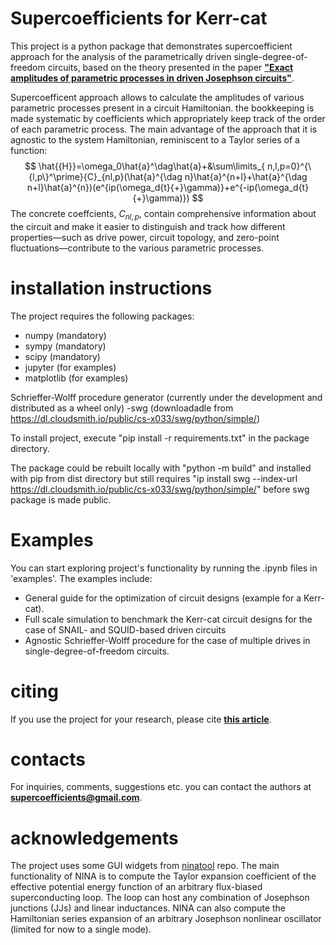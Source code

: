 # Supercoefficients for Kerr-catThis project is a python package that demonstrates supercoefficient approach for the analysis of the parametrically driven single-degree-of-freedom circuits, based on the theory presented in the paper [**"Exact amplitudes of parametric processes in driven Josephson circuits"**](https://arxiv.org/abs/2501.07784).Supercoefficent approach allows to calculate the amplitudes of various parametric processes presentin a circuit Hamiltonian. the bookkeeping is made systematic by coefficients which appropriatelykeep track of the order of each parametric process. The main advantage of the approach that it isagnostic to the system Hamiltonian, reminiscent to a Taylor series of a function:$$\hat{{H}}=\omega_0\hat{a}^\dag\hat{a}+&\sum\limits_{ n,l,p=0}^{\{l,p\}^\prime}{C}_{nl,p}(\hat{a}^{\dag n}\hat{a}^{n+l}+\hat{a}^{\dag n+l}\hat{a}^{n})(e^{ip(\omega_d{t}{+}\gamma)}+e^{-ip(\omega_d{t}{+}\gamma)})$$The concrete coeffcients, ${C}_{nl,p}$, contain comprehensive information about the circuit and make it easier to distinguish and track how different properties—such as drive power, circuit topology, and zero-point fluctuations—contribute to the various parametric processes.# installation instructionsThe project requires the following packages:- numpy (mandatory)- sympy (mandatory)- scipy (mandatory)- jupyter (for examples)- matplotlib (for examples)Schrieffer-Wolff procedure generator (currently under the development and distributed as a wheel only)-swg (downloadadle from https://dl.cloudsmith.io/public/cs-x033/swg/python/simple/)To install project, execute "pip install -r requirements.txt" in the package directory.The package could be rebuilt locally with "python -m build" and installed with pip from dist directory but still requires "ip install swg --index-url https://dl.cloudsmith.io/public/cs-x033/swg/python/simple/" before swg package is made public.# ExamplesYou can start exploring project's functionality by running the .ipynb files in 'examples'. The examples include:- General guide for the optimization of circuit designs (example for a Kerr-cat).- Full scale simulation to benchmark the Kerr-cat circuit designs for the case of SNAIL- and SQUID-based driven circuits- Agnostic Schrieffer-Wolff procedure for the case of multiple drives in single-degree-of-freedom circuits.# citing If you use the project for your research, please cite [**this article**](https://arxiv.org/abs/2501.07784).# contactsFor inquiries, comments, suggestions etc. you can contact the authors at **supercoefficients@gmail.com**.# acknowledgementsThe project uses some GUI widgets from [ninatool](https://github.com/sandromiano/ninatool) repo. The main functionality of NINA is to compute the Taylor expansion coefficient of the effective potential energy function of an arbitrary flux-biased superconducting loop. The loop can host any combination of Josephson junctions (JJs) and linear inductances. NINA can also compute the Hamiltonian series expansion of an arbitrary Josephson nonlinear oscillator (limited for now to a single mode).